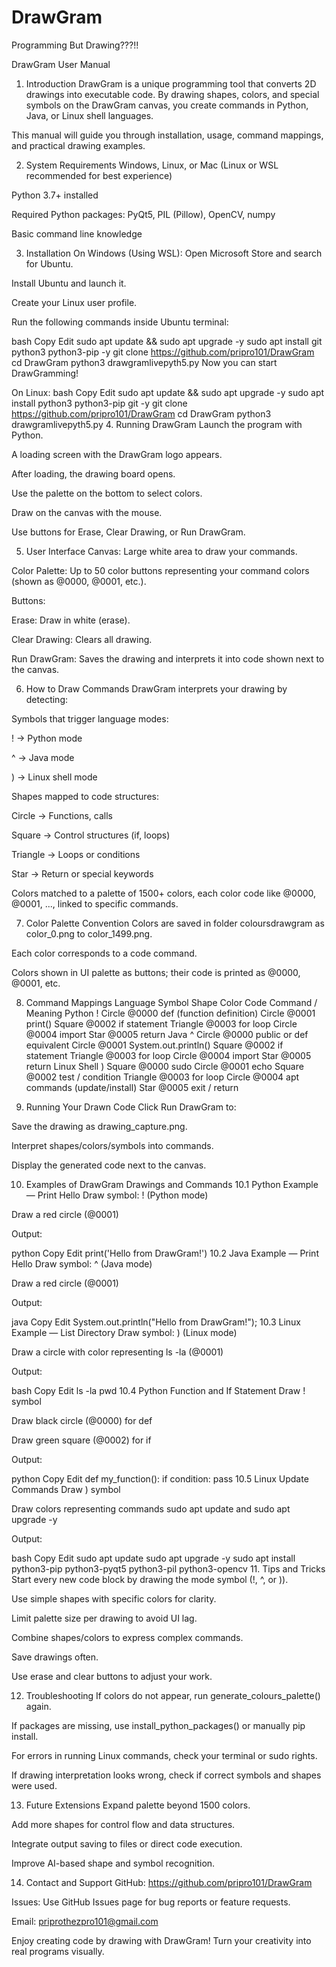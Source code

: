 # DrawGram
Programming But Drawing???!!

DrawGram User Manual
1. Introduction
DrawGram is a unique programming tool that converts 2D drawings into executable code. By drawing shapes, colors, and special symbols on the DrawGram canvas, you create commands in Python, Java, or Linux shell languages.

This manual will guide you through installation, usage, command mappings, and practical drawing examples.

2. System Requirements
Windows, Linux, or Mac (Linux or WSL recommended for best experience)

Python 3.7+ installed

Required Python packages: PyQt5, PIL (Pillow), OpenCV, numpy

Basic command line knowledge

3. Installation
On Windows (Using WSL):
Open Microsoft Store and search for Ubuntu.

Install Ubuntu and launch it.

Create your Linux user profile.

Run the following commands inside Ubuntu terminal:

bash
Copy
Edit
sudo apt update && sudo apt upgrade -y
sudo apt install git python3 python3-pip -y
git clone https://github.com/pripro101/DrawGram
cd DrawGram
python3 drawgramlivepyth5.py
Now you can start DrawGramming!

On Linux:
bash
Copy
Edit
sudo apt update && sudo apt upgrade -y
sudo apt install python3 python3-pip git -y
git clone https://github.com/pripro101/DrawGram
cd DrawGram
python3 drawgramlivepyth5.py
4. Running DrawGram
Launch the program with Python.

A loading screen with the DrawGram logo appears.

After loading, the drawing board opens.

Use the palette on the bottom to select colors.

Draw on the canvas with the mouse.

Use buttons for Erase, Clear Drawing, or Run DrawGram.

5. User Interface
Canvas: Large white area to draw your commands.

Color Palette: Up to 50 color buttons representing your command colors (shown as @0000, @0001, etc.).

Buttons:

Erase: Draw in white (erase).

Clear Drawing: Clears all drawing.

Run DrawGram: Saves the drawing and interprets it into code shown next to the canvas.

6. How to Draw Commands
DrawGram interprets your drawing by detecting:

Symbols that trigger language modes:

! → Python mode

^ → Java mode

) → Linux shell mode

Shapes mapped to code structures:

Circle → Functions, calls

Square → Control structures (if, loops)

Triangle → Loops or conditions

Star → Return or special keywords

Colors matched to a palette of 1500+ colors, each color code like @0000, @0001, ..., linked to specific commands.

7. Color Palette Convention
Colors are saved in folder coloursdrawgram as color_0.png to color_1499.png.

Each color corresponds to a code command.

Colors shown in UI palette as buttons; their code is printed as @0000, @0001, etc.

8. Command Mappings
Language	Symbol	Shape	Color Code	Command / Meaning
Python	!	Circle	@0000	def (function definition)
Circle	@0001	print()
Square	@0002	if statement
Triangle	@0003	for loop
Circle	@0004	import
Star	@0005	return
Java	^	Circle	@0000	public or def equivalent
Circle	@0001	System.out.println()
Square	@0002	if statement
Triangle	@0003	for loop
Circle	@0004	import
Star	@0005	return
Linux Shell	)	Square	@0000	sudo
Circle	@0001	echo
Square	@0002	test / condition
Triangle	@0003	for loop
Circle	@0004	apt commands (update/install)
Star	@0005	exit / return

9. Running Your Drawn Code
Click Run DrawGram to:

Save the drawing as drawing_capture.png.

Interpret shapes/colors/symbols into commands.

Display the generated code next to the canvas.

10. Examples of DrawGram Drawings and Commands
10.1 Python Example — Print Hello
Draw symbol: ! (Python mode)

Draw a red circle (@0001)

Output:

python
Copy
Edit
print('Hello from DrawGram!')
10.2 Java Example — Print Hello
Draw symbol: ^ (Java mode)

Draw a red circle (@0001)

Output:

java
Copy
Edit
System.out.println("Hello from DrawGram!");
10.3 Linux Example — List Directory
Draw symbol: ) (Linux mode)

Draw a circle with color representing ls -la (@0001)

Output:

bash
Copy
Edit
ls -la
pwd
10.4 Python Function and If Statement
Draw ! symbol

Draw black circle (@0000) for def

Draw green square (@0002) for if

Output:

python
Copy
Edit
def my_function():
    if condition:
        pass
10.5 Linux Update Commands
Draw ) symbol

Draw colors representing commands sudo apt update and sudo apt upgrade -y

Output:

bash
Copy
Edit
sudo apt update
sudo apt upgrade -y
sudo apt install python3-pip python3-pyqt5 python3-pil python3-opencv
11. Tips and Tricks
Start every new code block by drawing the mode symbol (!, ^, or )).

Use simple shapes with specific colors for clarity.

Limit palette size per drawing to avoid UI lag.

Combine shapes/colors to express complex commands.

Save drawings often.

Use erase and clear buttons to adjust your work.

12. Troubleshooting
If colors do not appear, run generate_colours_palette() again.

If packages are missing, use install_python_packages() or manually pip install.

For errors in running Linux commands, check your terminal or sudo rights.

If drawing interpretation looks wrong, check if correct symbols and shapes were used.

13. Future Extensions
Expand palette beyond 1500 colors.

Add more shapes for control flow and data structures.

Integrate output saving to files or direct code execution.

Improve AI-based shape and symbol recognition.

14. Contact and Support
GitHub: https://github.com/pripro101/DrawGram

Issues: Use GitHub Issues page for bug reports or feature requests.

Email: priprothezpro101@gmail.com

Enjoy creating code by drawing with DrawGram!
Turn your creativity into real programs visually.

